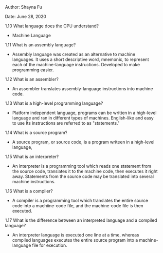Author: Shayna Fu

Date: June 28, 2020

1.10
What language does the CPU understand?
- Machine Language

1.11
What is an assembly language?
- Assembly language was created as an alternative to machine languages. It uses
  a short descriptive word, mnemonic, to represent each of the machine-language
  instructions. Developed to make programming easier.

1.12
What is an assembler?
- An assembler translates assembly-language instructions into machine code.

1.13
What is a high-level programming language?
- Platform independent language, programs can be written in a high-level
  language and ran in different types of machines. English-like and easy to use
  Its instructions are referred to as "statements."

1.14
What is a source program?
- A source program, or source code, is a program writeen in a high-level
  language,

1.15
What is an interpreter?
- An interpreter is a programming tool which reads one statement from the
  source code, translates it to the machine code, then executes it right away.
  Statements from the source code may be translated into several machine
  instructions.

1.16
What is a compiler?
- A compiler is a programming tool which translates the entire source code
  into a machiine-code file, and the machine-code file is then executed.

1.17
What is the difference between an interpreted language and a compiled language?
- An interpreter language is executed one line at a time, whereas compiled
  languages executes the entire source program into a machine-language file
  for execution.
